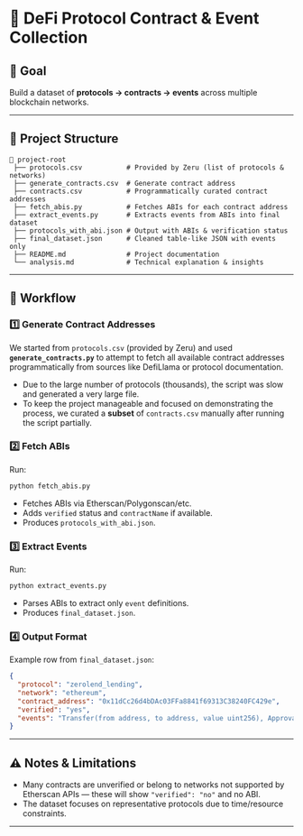 # 📌 DeFi Protocol Contract & Event Collection

## 🎯 Goal
Build a dataset of **protocols → contracts → events** across multiple blockchain networks.

---

## 📁 Project Structure
```
📂 project-root
 ├── protocols.csv           # Provided by Zeru (list of protocols & networks)
 ├── generate_contracts.csv  # Generate contract address
 ├── contracts.csv           # Programmatically curated contract addresses
 ├── fetch_abis.py           # Fetches ABIs for each contract address
 ├── extract_events.py       # Extracts events from ABIs into final dataset
 ├── protocols_with_abi.json # Output with ABIs & verification status
 ├── final_dataset.json      # Cleaned table-like JSON with events only
 ├── README.md               # Project documentation
 └── analysis.md             # Technical explanation & insights
```

---

## 🚦 Workflow

### 1️⃣ Generate Contract Addresses
We started from `protocols.csv` (provided by Zeru) and used **`generate_contracts.py`** to attempt to fetch all available contract addresses programmatically from sources like DefiLlama or protocol documentation.  
- Due to the large number of protocols (thousands), the script was slow and generated a very large file.  
- To keep the project manageable and focused on demonstrating the process, we curated a **subset** of `contracts.csv` manually after running the script partially.

### 2️⃣ Fetch ABIs
Run:
```bash
python fetch_abis.py
```
- Fetches ABIs via Etherscan/Polygonscan/etc.
- Adds `verified` status and `contractName` if available.
- Produces `protocols_with_abi.json`.

### 3️⃣ Extract Events
Run:
```bash
python extract_events.py
```
- Parses ABIs to extract only `event` definitions.
- Produces `final_dataset.json`.

### 4️⃣ Output Format
Example row from `final_dataset.json`:
```json
{
  "protocol": "zerolend_lending",
  "network": "ethereum",
  "contract_address": "0x11dCc26d4bDAc03FFa8841f69313C38240FC429e",
  "verified": "yes",
  "events": "Transfer(from address, to address, value uint256), Approval(owner address, spender address, value uint256)"
}
```

---

## ⚠️ Notes & Limitations
- Many contracts are unverified or belong to networks not supported by Etherscan APIs — these will show `"verified": "no"` and no ABI.
- The dataset focuses on representative protocols due to time/resource constraints.

---